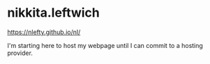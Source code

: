 # nikkita.leftwich

https://nlefty.github.io/nl/

I'm starting here to host my webpage until I can commit to a hosting provider.  
